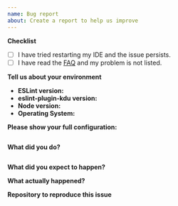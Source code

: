 ```yaml
---
name: Bug report
about: Create a report to help us improve
---
```


<!--
  ❗Please don't ignore this template.❗

  If you ignore it, we're just going to respond asking you to fill it out, which wastes everyone's time.
  The more relevant information you can include, the faster we can find the issue and fix it without asking you for more info.
-->

<!--
  Before posting the issue, please confirm that the problem you're getting
  is not related with your code editor configuration.
  To make sure it's not, run: yarn eslint src/your-file.kdu
-->

**Checklist**

- [ ] I have tried restarting my IDE and the issue persists.
- [ ] I have read the [FAQ](https://kdujs-eslint.web.app/user-guide/#faq) and my problem is not listed.
<!-- If you do not read the FAQ and open an issue that is listed in the FAQ, we may silently close the issue. -->

**Tell us about your environment**

- **ESLint version:** 
- **eslint-plugin-kdu version:** 
- **Node version:** 
- **Operating System:** 

**Please show your full configuration:**
<!-- Paste content of your .eslintrc file -->
```json5

```

**What did you do?**	
<!-- Please include the actual source code causing the issue. -->
```kdu

```

**What did you expect to happen?**


**What actually happened?**
<!--
  Please include the actual, raw output from ESLint.
  If you are only looking at the results of your editor extension, also check the CLI results.
-->

**Repository to reproduce this issue**

